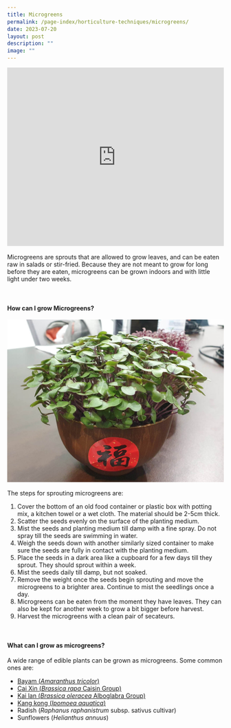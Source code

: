 ```yaml
---
title: Microgreens
permalink: /page-index/horticulture-techniques/microgreens/
date: 2023-07-20
layout: post
description: ""
image: ""
---
```

<section>
<iframe allowfullscreen="" allow="accelerometer; autoplay; clipboard-write; encrypted-media; gyroscope; picture-in-picture; web-share" frameborder="0" title="YouTube video player" src="https://www.youtube.com/embed/9WrYB67b-mM?start=119" height="415" width="100%"></iframe>
	<br>
<p>Microgreens are sprouts that are allowed to grow leaves, and can be eaten raw in salads or stir-fried. Because they are not meant to grow for long before they are eaten, microgreens can be grown indoors and with little light under two weeks.</p>
</section>
<br>
<section>
<h4>How can I grow Microgreens?</h4>
<img title="Brassica microgreens grown in a bowl. Photo by Jacqueline Chua" src="/images/Horti%20techniques/Microgreens_JacChua%20(2).jpg">
	<br>
<p>The steps for sprouting microgreens are:
</p><ol>
<li>Cover the bottom of an old food container or plastic box with potting mix, a kitchen towel or a wet cloth. The material should be 2-5cm thick.</li> 
<li>Scatter the seeds evenly on the surface of the planting medium.</li>  
<li>Mist the seeds and planting medium till damp with a fine spray. Do not spray till the seeds are swimming in water.</li> 
<li>Weigh the seeds down with another similarly sized container to make sure the seeds are fully in contact with the planting medium.</li> 
<li>Place the seeds in a dark area like a cupboard for a few days till they sprout. They should sprout within a week.</li>  
<li>Mist the seeds daily till damp, but not soaked.</li> 
<li>Remove the weight once the seeds begin sprouting and move the microgreens to a brighter area. Continue to mist the seedlings once a day.</li> 
<li>Microgreens can be eaten from the moment they have leaves. They can also be kept for another week to grow a bit bigger before harvest.</li>  
<li>Harvest the microgreens with a clean pair of secateurs.</li>  
</ol>
</section>
<br>
<section>
<h4>What can I grow as microgreens?</h4>
<p>A wide range of edible plants can be grown as microgreens. Some common ones are:</p>
<ul>
<li><a href="/https://staging.dmhtu0pi4p9u7.amplifyapp.com/l/page-index/edible-plants/bayam/">Bayam (<em>Amaranthus tricolor</em>)</a></li>
<li><a href="/https://staging.dmhtu0pi4p9u7.amplifyapp.com/l/page-index/edible-plants/cai-xin/">Cai Xin (<em>Brassica rapa</em> Caisin Group)</a></li>
<li><a href="/https://staging.dmhtu0pi4p9u7.amplifyapp.com/l/page-index/edible-plants/kai-lan/">Kai lan (<em>Brassica oleracea</em> Alboglabra Group)</a></li>
<li><a href="/https://staging.dmhtu0pi4p9u7.amplifyapp.com/l/page-index/edible-plants/kang-kong/">Kang kong (<em>Ipomoea aquatica</em>)</a></li>
<li>Radish (<em>Raphanus raphanistrum</em> subsp. sativus cultivar)</li>
<li>Sunflowers (<em>Helianthus annuus</em>)</li>
</ul>
</section>